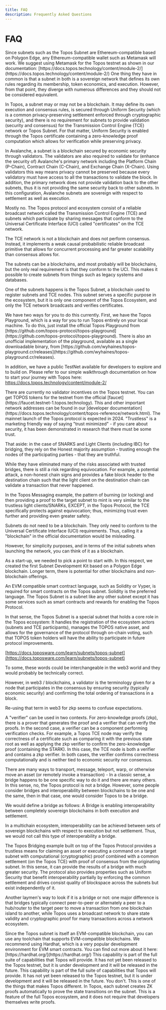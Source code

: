 ```yaml
---
title: FAQ
description: Frequently Asked Questions
---
```


# FAQ


<Accordion>
<AccordionItem title="What Wallet do I need to use?">
Since subnets such as the Topos Subnet are Ethereum-compatible based on Polygon Edge, any Ethereum-compatible wallet such as Metamask will work. We suggest using Metamask for the Topos testnet as shown in our documentation: [https://docs.topos.technology/content/module-2/](https://docs.topos.technology/content/module-2/)
</AccordionItem>
</Accordion>

<Accordion>
<AccordionItem title="What is the difference between an Avalanche subnet and a subnet in the Topos ecosystem?">
One thing they have in common is that a subnet in both is a sovereign network that defines its own rules regarding its membership, token economics, and execution. However, from that point, they diverge with numerous differences and they should not be considered equivalent.

In Topos, a subnet may or may not be a blockchain. It may define its own execution and consensus rules, is secured through Uniform Security (which is a common privacy-preserving settlement enforced through cryptographic security), and there is no requirement for subnets to provide validation (security and consensus) for the Transmission Control Engine (TCE) network or Topos Subnet. For that matter, Uniform Security is enabled through the Topos certificate containing a zero-knowledge proof computation which allows for verification while preserving privacy.

In Avalanche, a subnet is a blockchain secured by economic security through validators. The validators are also required to validate for (enhance the security of) Avalanche's primary network including the Platform Chain (P-Chain), Contract Chain (C-Chain), and Exchange Chain (X-Chain). Using validators this way means privacy cannot be preserved because every validatory must have access to all the transactions to validate the block. In addition, the primary network does not provide validation back to the other subnets, thus it is not providing the same security back to other subnets. In this configuration, Avalanche subnets are sovereign with respect to settlement as well as execution.
</AccordionItem>
</Accordion>

<Accordion>
<AccordionItem title="Is Topos a blockchain?">
Mostly no. The Topos protocol and ecosystem consist of a reliable broadcast network called the Transmission Control Engine (TCE) and subnets which participate by sharing messages that conform to the Universal Certificate Interface (UCI) called "certificates" on the TCE network.

The TCE network is not a blockchain and does not perform consensus. Instead, it implements a weak causal probabilistic reliable broadcast primitive that allows for concurrent processing and far greater scalability than consensus allows for.

The subnets can be a blockchains, and most probably will be blockchains, but the only real requirement is that they conform to the UCI. This makes it possible to create subnets from things such as legacy systems and databases.

One of the subnets happens is the Topos Subnet, a blockchain used to register subnets and TCE nodes. This subnet serves a specific purpose in the ecosystem, but it is only one component of the Topos Ecosystem, and only the TCE network broadcasts and verifies certificates.
</AccordionItem>
</Accordion> 

<Accordion>
<AccordionItem title="How can I try out Topos?">
We have two ways for you to do this currently. First, we have the Topos Playground, which is a way for you to run Topos entirely on your local machine. To do this, just install the official Topos Playground from [https://github.com/topos-protocol/topos-playground](https://github.com/topos-protocol/topos-playground). There is also an unofficial implementation of the playground, available as a single downloadable binary, from [https://github.com/wyhaines/topos-playground.cr/releases](https://github.com/wyhaines/topos-playground.cr/releases).

In addition, we have a public TestNet available for developers to explore and to build on. Please refer to our simple walkthrough documentation on how to start your journey with Topos here: https://docs.topos.technology/content/module-2/
</AccordionItem>
</Accordion>

<Accordion>
<AccordionItem title="Are there validator incentives on the Topos testnet?">
There are currently no validator incentives on the Topos testnet.
</AccordionItem>
</Accordion>

<Accordion>
<AccordionItem title="Where do I get TOPOS tokens for the testnet?">
You can get TOPOS tokens for the testnet from the official [faucet](https://faucet.testnet-1.topos.technology). This and other important network addresses can be found in our [developer documentation](https://docs.topos.technology/content/topos-reference/network.html).
</AccordionItem>
</Accordion>

<Accordion>
<AccordionItem title="The Topos protocol is currently in the testnet phase. When is the mainnet launch date?">
The mainnet launch of the Topos protocol is expected in 2024.
</AccordionItem>
</Accordion>

<Accordion>
<AccordionItem title="What is the difference between Topos Messaging and trustless bridges: light clients, IBC, zkIBC...">
"Trustless" is a marketing friendly way of saying "trust minimized" - if you care about security, it has been demonstrated in research that there must be some trust.

That aside: in the case of SNARKS and Light Clients (including IBC) for bridging, they rely on the Honest majority assumption - trusting enough the nodes of the participating parties - that they are truthful.

While they have eliminated many of the risks associated with trusted bridges, there is still a risk regarding equivocation. For example, a potential attack, a non-honest chain signs and provides a fake block header to the destination chain such that the light client on the destination chain can validate a transaction that never happened. 
 
In the Topos Messaging example, the pattern of burning (or locking) and then providing a proof to the target subnet to mint is very similar to the trustless light clients/SNARKs, EXCEPT, in the Topos Protocol, the TCE specifically protects against equivocation; thus, minimizing trust even further and providing even greater safety.
</AccordionItem>
</Accordion>

<Accordion>
<AccordionItem title="Is a subnet a blockchain? Why call it a subnet and not a blockchain?">
Subnets do not need to be a blockchain. They only need to conform to the Universal Certificate Interface (UCI) requirements. Thus, calling it a "blockchain" in the official documentation would be misleading.

However, for simplicity purposes, and in terms of the initial subnets when launching the network, you can think of it as a blockchain.

As a start-up, we needed to pick a point to start with. In this respect, we created the first Subnet Development Kit based on a Polygon Edge blockchain. Longer term, there is potential for other blockchains and non-blockchain offerings.
</AccordionItem>
</Accordion>

<Accordion>
<AccordionItem title="Is a special programming language required for smart contracts?">
An EVM compatible smart contract language, such as Solidity or Vyper, is required for smart contracts on the Topos subnet. Solidity is the preferred language.
</AccordionItem>
</Accordion>

<Accordion>
<AccordionItem title="What is the Topos Subnet? How is it different from other subnets?">
The Topos Subnet is a subnet like any other subnet except it has some services such as smart contracts and rewards for enabling the Topos Protocol.

In that sense, the Topos Subnet is a special subnet that holds a core role in the Topos ecosystem: It handles the registration of the ecosystem actors (subnets and TCE participants), manages the TOPOS native asset, and allows for the governance of the protocol through on-chain voting, such that TOPOS token holders will have the ability to participate in future protocol improvements.

[https://docs.toposware.com/learn/subnets/topos-subnet](https://docs.toposware.com/learn/subnets/topos-subnet)
</AccordionItem>
</Accordion>

<Accordion>
<AccordionItem title="What is the difference between a validator and a verifier?">
To some, these words could be interchangeable in the web3 world and they would probably be technically correct. 

However, in web3 / blockchains, a validator is the terminology given for a node that participates in the consensus by ensuring security (typically economic security) and confirming the total ordering of transactions in a block. 

Re-using that term in web3 for zkp seems to confuse expectations.

A "verifier" can be used in two contexts. For zero-knowledge proofs (zkp), there is a prover that generates the proof and a verifier that can verify the proofs. In the second case, a verifier can be a component performing verification checks. For example, a Topos TCE node may verify the correctness of a certificate such as comparing it with the previous state root as well as applying the zkp verifier to confirm the zero-knowledge proof (containing the STARK). In this case, the TCE node is both a verifier and contains a zkp verifier. In both cases, the verifier confirms correctness computationally and is neither tied to economic security nor consensus.
</AccordionItem>
</Accordion>

<Accordion>
<AccordionItem title="Is Topos a bridge?">
There are many ways to transport, message, teleport, warp, or otherwise move an asset (or remotely invoke a transaction) - In a classic sense, a bridge happens to be one specific way to do it and there are many others. In this sense, no, the Topos protocol is not a bridge. However, some people consider bridges and interoperability between blockchains to be one and the same, then in that case, one would consider Topos to be a bridge.

We would define a bridge as follows: A Bridge is enabling interoperability between completely sovereign blockchains in both execution and settlement.

In a multichain ecosystem, interoperability can be achieved between sets of sovereign blockchains with respect to execution but not settlement.  Thus, we would not call this type of interoperability a bridge.

The Topos Bridging example built on top of the Topos Protocol provides a trustless means for claiming an asset or executing a command on a target subnet with computational (cryptographic) proof combined with a common settlement (on the Topos TCE) with proof of consensus from the originating subnet. In this sense, it can provide the results of a bridge with much greater security. The protocol also provides properties such as Uniform Security that benefit interoperability partially by enforcing the common settlement and drives consist quality of blockspace across the subnets but exist independently of it.

Another laymen's way to look if it is a bridge or not: one major difference is that bridges typically connect peer-to-peer or alternately a peer to a hub/router to the target peer to move a transaction from one blockchain island to another, while Topos uses a broadcast network to share state validity and cryptographic proof for many transactions across a network ecosystem.
</AccordionItem>
</Accordion>

<Accordion>
<AccordionItem title="What toolchain should be used to deploy contracts to Topos?">
Since the Topos subnet is itself an EVM-compatible blockchain, you can use any toolchain that supports EVM-compatible blockchains. We recommend using Hardhat, which is a very popular development environment for EVM smart contracts. You can find out more about it here: [https://hardhat.org/](https://hardhat.org/)
</AccordionItem>
</Accordion>

<Accordion>
<AccordionItem title="Can I deploy my own subnet to the Topos Ecosystem?">
This capability is part of the full suite of capabilities that Topos will provide. It has not yet been released to the Topos testnet, but it is under development and it will be released in the future.
</AccordionItem>
</Accordion>

<Accordion>
<AccordionItem title="Can I call arbitrary smart contracts between Topos Subnets?">
This capability is part of the full suite of capabilities that Topos will provide. It has not yet been released to the Topos testnet, but it is under development and it will be released in the future.
</AccordionItem>
</Accordion>

<Accordion>
<AccordionItem title="How do I write Zero-Knowledge Proofs with Topos?">
You don't. This is one of the things that makes Topos different. In Topos, each subnet creates ZK proofs automatically to prove the state transitions on the subnet. This is a feature of the full Topos ecosystem, and it does not require that developers themselves write proofs.
</AccordionItem>
</Accordion>

